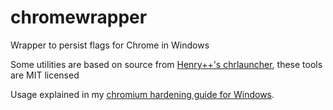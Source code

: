 # chromewrapper

Wrapper to persist flags for Chrome in Windows

Some utilities are based on source from [Henry++'s chrlauncher](https://github.com/henrypp/chrlauncher), these tools are MIT licensed

Usage explained in my [chromium hardening guide for Windows](https://github.com/RKNF404/chromium-hardening-guide/blob/main/README.md#windows-1).
